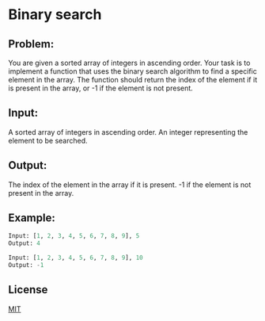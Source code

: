 # Binary search

## Problem:

You are given a sorted array of integers in ascending order.
Your task is to implement a function that uses the binary search algorithm
to find a specific element in the array. The function should return the index
of the element if it is present in the array, or -1 if the element is not
present.

## Input:

A sorted array of integers in ascending order.
An integer representing the element to be searched.
## Output:

The index of the element in the array if it is present.
-1 if the element is not present in the array.

## Example:
```python
Input: [1, 2, 3, 4, 5, 6, 7, 8, 9], 5
Output: 4
```
```python
Input: [1, 2, 3, 4, 5, 6, 7, 8, 9], 10
Output: -1
```

## License
[MIT](https://choosealicense.com/licenses/mit/)